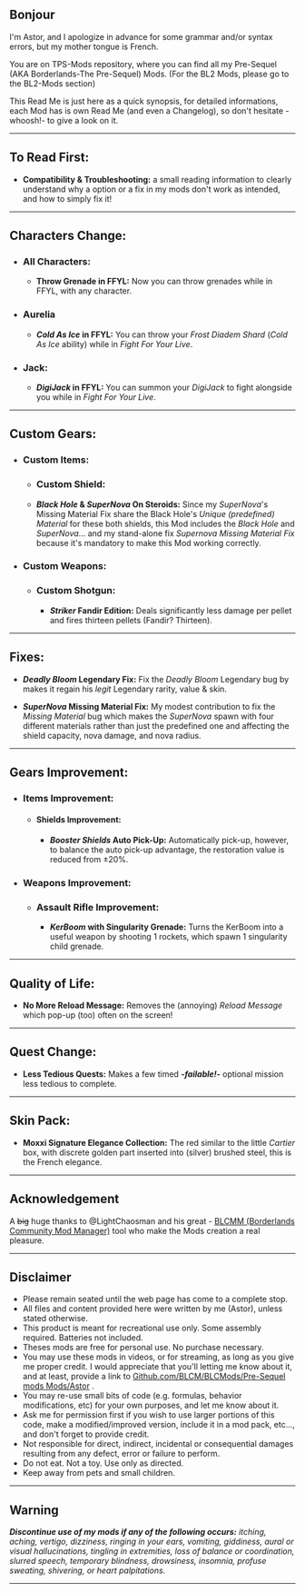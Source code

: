 ## Bonjour

I'm Astor, and I apologize in advance for some grammar and/or syntax errors, but my mother tongue is French.

You are on TPS-Mods repository, where you can find all my Pre-Sequel (AKA Borderlands-The Pre-Sequel) Mods. (For the BL2 Mods, please go to the BL2-Mods section) 

This Read Me is just here as a quick synopsis, for detailed informations, each Mod has is own Read Me (and even a Changelog), so don't hesitate -whoosh!- to give a look on it.

* * * * *

## To Read First: 

- __Compatibility & Troubleshooting:__ a small reading information to clearly understand why a option or a fix in my mods don't work as intended, and how to simply fix it!

* * * * *

## Characters Change:

- ### All Characters:

  - __Throw Grenade in FFYL:__ Now you can throw grenades while in FFYL, with any character.

- ### Aurelia 
  - __*Cold As Ice* in FFYL:__ You can throw your *Frost Diadem Shard* (*Cold As Ice* ability) while in *Fight For Your Live*.

- ### Jack:
  - __*DigiJack* in FFYL:__ You can summon your *DigiJack* to fight alongside you while in *Fight For Your Live*.

* * * * *

## Custom Gears:

- ### Custom Items:

  - ### Custom Shield:

   - __*Black Hole* & *SuperNova* On Steroids:__ Since my *SuperNova*'s Missing Material Fix share the Black Hole's *Unique (predefined) Material* for these both shields, this Mod includes the *Black Hole* and *SuperNova*... and my stand-alone fix *Supernova Missing Material Fix* because it's mandatory to make this Mod working correctly.

- ### Custom Weapons:

  - ### Custom Shotgun:
  
    - __*Striker* Fandir Edition:__ Deals significantly less damage per pellet and fires thirteen pellets (Fandir? Thirteen). 

* * * * *

## Fixes:

- __*Deadly Bloom* Legendary Fix:__ Fix the *Deadly Bloom* Legendary bug by makes it regain his *legit* Legendary rarity, value & skin.

- __*SuperNova* Missing Material Fix:__ My modest contribution to fix the *Missing Material* bug which makes the *SuperNova* spawn with four different materials rather than just the predefined one and affecting the shield capacity, nova damage, and nova radius.

* * * * *

## Gears Improvement:
     
- ### Items Improvement:
  
  - #### Shields Improvement:
    
    - __*Booster Shields* Auto Pick-Up:__ Automatically pick-up, however, to balance the auto pick-up advantage, the restoration value is reduced from ±20%.

- ### Weapons Improvement:

  - ### Assault Rifle Improvement:

    - __*KerBoom* with Singularity Grenade:__ Turns the KerBoom into a useful weapon by shooting 1 rockets, which spawn 1 singularity child grenade.

* * * * *

## Quality of Life: 

- __No More Reload Message:__ Removes the (annoying) *Reload Message* which pop-up (too) often on the screen!

* * * * *

## Quest Change:

- __Less Tedious Quests:__ Makes a few timed __-*failable!*-__ optional mission less tedious to complete.

* * * * *
 
## Skin Pack:

- __Moxxi Signature Elegance Collection:__ The red similar to the little *Cartier* box, with discrete golden part inserted into (silver) brushed steel, this is the French elegance.
 
* * * * *
 
## Acknowledgement

A ~~big~~ huge thanks to @LightChaosman and his great - [BLCMM (Borderlands Community Mod Manager)](https://github.com/BLCM/BLCMods/wiki/Borderlands-Community-Mod-Manager) tool who make the Mods creation a real pleasure. 

* * * * *
 
## Disclaimer

- Please remain seated until the web page has come to a complete stop. 
- All files and content provided here were written by me (Astor), unless stated otherwise.
- This product is meant for recreational use only. Some assembly required. Batteries not included.
- Theses mods are free for personal use. No purchase necessary.
- You may use these mods in videos, or for streaming, as long as you give me proper credit. I would appreciate that you'll letting me know about it, and at least, provide a link to [Github.com/BLCM/BLCMods/Pre-Sequel mods Mods/Astor](https://github.com/BLCM/BLCMods/tree/master/Pre%20Sequel%20Mods/Astor) .
- You may re-use small bits of code (e.g. formulas, behavior modifications, etc) for your own purposes, and let me know about it. 
- Ask me for permission first if you wish to use larger portions of this code, make a modified/improved version, include it in a mod pack, etc..., and don't forget to provide credit.
- Not responsible for direct, indirect, incidental or consequential damages resulting from any defect, error or failure to perform.
- Do not eat. Not a toy. Use only as directed.
- Keep away from pets and small children.

* * * * *
 
## Warning 
 
_**Discontinue use of my mods if any of the following occurs:** itching, aching, vertigo, dizziness, ringing in your ears, vomiting, giddiness, aural or visual hallucinations, tingling in extremities, loss of balance or coordination, slurred speech, temporary blindness, drowsiness, insomnia, profuse sweating, shivering, or heart palpitations._

* * * * *